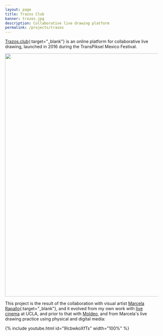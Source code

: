 ```yaml
---
layout: page
title: Trazos Club
banner: trazos.jpg
description: Collaborative live drawing platform
permalink: /projects/trazos
---
```


[Trazos.club](http://trazos.club/){:target="_blank"} is an online platform for collaborative live drawing, launched in 2016 during the TransPiksel Mexico Festival.

<img width="800" src="/assets/images/intro-trazos.gif" style="background:none; border:none; box-shadow:none"/>

This project is the result of the collaboration with visual artist [Marcela Rapallo](http://marcelarapallo.com.ar/){:target="_blank"}, and it evolved from my own work with
[live cinema](/artprojects/latent) at UCLA, and prior to that with [Moldeo](/artprojects/crave), and from Marcela's live drawing practice using physical and digital media:

{% include youtube.html id="9IcbwkoXfTs"  width="100%" %}
